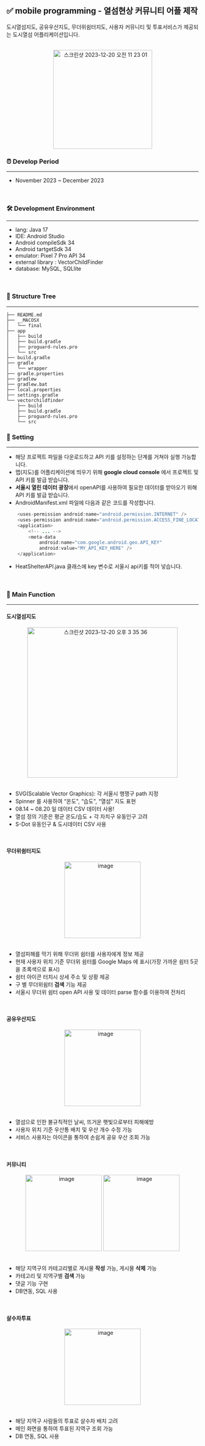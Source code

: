 ## ✅ mobile programming - 열섬현상 커뮤니티 어플 제작
도시열섬지도, 공유우산지도, 무더위쉼터지도, 사용자 커뮤니티 및 투표서비스가 제공되는 도시열섬 어플리케이션입니다.
<br><br>
<div align="center">
<img width="259" alt="스크린샷 2023-12-20 오전 11 23 01" src="https://github.com/ffe4el/HeatIsland-APP/assets/93892724/ba8e12d9-2b7c-4fa5-a43d-f2f2c9a12716"></div>

### ⏰ Develop Period
---
- November 2023 ~ December 2023
<br>

### 🛠️ Development Environment
---
- lang: Java 17
- IDE: Android Studio
- Android compileSdk 34
- Android tartgetSdk 34
- emulator: Pixel 7 Pro API 34
- external library : VectorChildFinder
- database: MySQL, SQLlite
<br>

### 🌳 Structure Tree
---
```
├── README.md
├── __MACOSX
│   └── final
├── app
│   ├── build
│   ├── build.gradle
│   ├── proguard-rules.pro
│   └── src
├── build.gradle
├── gradle
│   └── wrapper
├── gradle.properties
├── gradlew
├── gradlew.bat
├── local.properties
├── settings.gradle
└── vectorchildfinder
    ├── build
    ├── build.gradle
    ├── proguard-rules.pro
    └── src
```

### 🧭 Setting
---
- 해당 프로젝트 파일을 다운로드하고 API 키를 설정하는 단계를 거쳐야 실행 가능합니다.
- 맵(지도)를 어플리케이션에 띄우기 위해 **google cloud console** 에서 프로젝트 및 API 키를 발급 받습니다.
- **서울시 열린 데이터 광장**에서 openAPI를 사용하여 필요한 데이터를 받아오기 위해 API 키를 발급 받습니다. 
- AndroidManifest.xml 파일에 다음과 같은 코드를 작성합니다.
```java
    <uses-permission android:name="android.permission.INTERNET" />
    <uses-permission android:name="android.permission.ACCESS_FINE_LOCATION" />
    <application>
        <!-- ... -->
        <meta-data
            android:name="com.google.android.geo.API_KEY"
            android:value="MY_API_KEY_HERE" />
    </application> 
```
- HeatShelterAPI.java 클래스에 key 변수로 서울시 api키를 적어 넣습니다.
<br>

### 📌 Main Function
---
#### **도시열섬지도**
<div align="center">
<img width="394" alt="스크린샷 2023-12-20 오후 3 35 36" src="https://github.com/ffe4el/HeatIsland-APP/assets/93892724/78f64844-b3d6-4fdc-bf64-91cd692a0861"></div>
<br>

- SVG(Scalable Vector Graphics): 각 서울시 행쟁구 path 지정
- Spinner 를 사용하여 “온도", “습도", “열섬" 지도 표현
- 08.14 ~ 08.20 일 데이터 CSV  데이터 사용!
- 열섬 정의 기준은 평균 온도/습도 + 각 자치구 유동인구 고려
- S-Dot  유동인구 & 도시데이터 CSV 사용 
<br>

#### **무더위쉼터지도**
<div align="center"><img width="200" alt="image" src="https://github.com/ffe4el/HeatIsland-APP/assets/93892724/4555303d-99dd-4d3c-826b-992b5a22b46f"></div>
<br>

- 열섬피해를 막기 위해 무더위 쉼터를 사용자에게 정보 제공
- 현재 사용자 위치 기준 무더위 쉼터를 Google Maps 에 표시(가장 가까운 쉼터 5곳을 초록색으로 표시)
- 쉼터 아이콘 터치시 상세 주소 및 상황 제공
- 구 별 무더위쉼터 **검색** 기능 제공
- 서울시 무더위 쉼터 open API 사용 및 데이터 parse 함수를 이용하여 전처리
<br>

#### **공유우산지도**
<div align="center"><img width="200" alt="image" src="https://github.com/ffe4el/HeatIsland-APP/assets/93892724/bd1a982b-ebf2-4cd7-82a5-c30382257702"></div>
<br>

- 열섬으로 인한 불규칙적인 날씨, 뜨거운 햇빛으로부터 피해예방
- 사용자 위치 기준 우산통 배치 및 우산 개수 수정 가능
- 서비스 사용자는 아이콘을 통하여 손쉽게 공유 우산 조회 가능
<br>

#### **커뮤니티**
<div align="center"><img width="200" alt="image" src="https://github.com/ffe4el/HeatIsland-APP/assets/93892724/b60fc066-80eb-457f-8cea-856827bf2e02">
<img width="200" alt="image" src="https://github.com/ffe4el/HeatIsland-APP/assets/93892724/8c24545e-9778-4d57-b77b-30ce439b641a"></div>
<br>

- 해당 지역구의 카테고리별로 게시물 **작성** 가능, 게시물 **삭제** 가능
- 카테고리 및 지역구별 **검색** 가능
- 댓글 기능 구현
- DB연동, SQL 사용
<br>

#### **살수차투표**
<div align="center"><img width="200" alt="image" src="https://github.com/ffe4el/HeatIsland-APP/assets/93892724/f80818e9-a0ce-4257-a584-f442cf8e7172"></div>
<br>

- 해당 지역구 사람들의 투표로 살수차 배치 고려
- 메인 화면을 통하여 투표된 지역구 조회 가능
- DB 연동, SQL 사용





